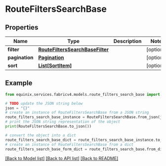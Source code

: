 # RouteFiltersSearchBase


## Properties

Name | Type | Description | Notes
------------ | ------------- | ------------- | -------------
**filter** | [**RouteFiltersSearchBaseFilter**](RouteFiltersSearchBaseFilter.md) |  | [optional] 
**pagination** | [**Pagination**](Pagination.md) |  | [optional] 
**sort** | [**List[SortItem]**](SortItem.md) |  | [optional] 

## Example

```python
from equinix.services.fabricv4.models.route_filters_search_base import RouteFiltersSearchBase

# TODO update the JSON string below
json = "{}"
# create an instance of RouteFiltersSearchBase from a JSON string
route_filters_search_base_instance = RouteFiltersSearchBase.from_json(json)
# print the JSON string representation of the object
print(RouteFiltersSearchBase.to_json())

# convert the object into a dict
route_filters_search_base_dict = route_filters_search_base_instance.to_dict()
# create an instance of RouteFiltersSearchBase from a dict
route_filters_search_base_form_dict = route_filters_search_base.from_dict(route_filters_search_base_dict)
```
[[Back to Model list]](../README.md#documentation-for-models) [[Back to API list]](../README.md#documentation-for-api-endpoints) [[Back to README]](../README.md)


